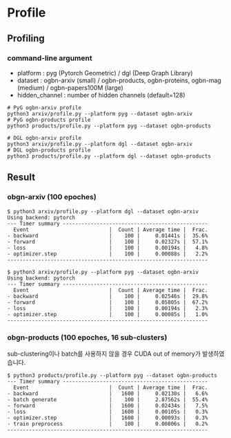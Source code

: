 # Profile

## Profiling
### command-line argument
- platform : pyg (Pytorch Geometric) / dgl (Deep Graph Library)
- dataset : ogbn-arxiv (small) / ogbn-products, ogbn-proteins, ogbn-mag (medium) / ogbn-papers100M (large)
- hidden_channel : number of hidden channels (default=128)
```
# PyG ogbn-arxiv profile
python3 arxiv/profile.py --platform pyg --dataset ogbn-arxiv
# PyG ogbn-products profile
python3 products/profile.py --platform pyg --dataset ogbn-products

# DGL ogbn-arxiv profile
python3 arxiv/profile.py --platform dgl --dataset ogbn-arxiv
# DGL ogbn-products profile
python3 products/profile.py --platform dgl --dataset ogbn-products
```

## Result
### obgn-arxiv (100 epoches)
```
$ python3 arxiv/profile.py --platform dgl --dataset ogbn-arxiv
Using backend: pytorch
--- Timer summary -----------------------------------------------
  Event                          |  Count | Average time |  Frac.
- backward                       |    100 |     0.01441s |  35.6%
- forward                        |    100 |     0.02327s |  57.1%
- loss                           |    100 |     0.00194s |   4.8%
- optimizer.step                 |    100 |     0.00088s |   2.2%
-----------------------------------------------------------------
```
```
$ python3 arxiv/profile.py --platform pyg --dataset ogbn-arxiv
Using backend: pytorch
--- Timer summary -----------------------------------------------
  Event                          |  Count | Average time |  Frac.
- backward                       |    100 |     0.02546s |  29.8%
- forward                        |    100 |     0.05805s |  67.2%
- loss                           |    100 |     0.00194s |   2.3%
- optimizer.step                 |    100 |     0.00085s |   1.0%
-----------------------------------------------------------------
```

### obgn-products (100 epoches, 16 sub-clusters)
sub-clustering이나 batch를 사용하지 않을 경우 CUDA out of memory가 발생하였습니다.

```
$ python3 products/profile.py --platform pyg --dataset ogbn-products
--- Timer summary -----------------------------------------------
  Event                          |  Count | Average time |  Frac.
- backward                       |   1600 |     0.02130s |   6.6%
- batch generate                 |    100 |     2.87562s |  55.4%
- forward                        |   1600 |     0.02434s |   7.5%
- loss                           |   1600 |     0.00105s |   0.3%
- optimizer.step                 |   1600 |     0.00093s |   0.3%
- train preprocess               |    100 |     0.00806s |   0.2%
-----------------------------------------------------------------
```
